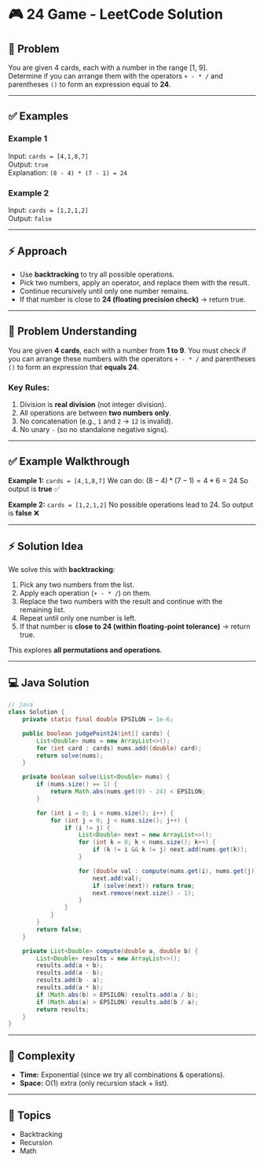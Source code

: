 # 🎮 24 Game - LeetCode Solution

## 📌 Problem
You are given 4 cards, each with a number in the range [1, 9].  
Determine if you can arrange them with the operators `+ - * /` and parentheses `()` to form an expression equal to **24**.

---

## ✅ Examples
### Example 1
Input: `cards = [4,1,8,7]`  
Output: `true`  
Explanation: `(8 - 4) * (7 - 1) = 24`

### Example 2
Input: `cards = [1,2,1,2]`  
Output: `false`

---

## ⚡ Approach
- Use **backtracking** to try all possible operations.
- Pick two numbers, apply an operator, and replace them with the result.
- Continue recursively until only one number remains.
- If that number is close to **24 (floating precision check)** → return true.

---


## 📝 Problem Understanding

You are given **4 cards**, each with a number from **1 to 9**.
You must check if you can arrange these numbers with the operators `+ - * /` and parentheses `()` to form an expression that **equals 24**.

### Key Rules:

1. Division is **real division** (not integer division).
2. All operations are between **two numbers only**.
3. No concatenation (e.g., `1` and `2` → `12` is invalid).
4. No unary `-` (so no standalone negative signs).

---

## ✅ Example Walkthrough

**Example 1:**
`cards = [4,1,8,7]`
We can do:
$(8 - 4) * (7 - 1) = 4 * 6 = 24$
So output is **true** ✅

**Example 2:**
`cards = [1,2,1,2]`
No possible operations lead to 24.
So output is **false** ❌

---

## ⚡ Solution Idea

We solve this with **backtracking**:

1. Pick any two numbers from the list.
2. Apply each operation (`+ - * /`) on them.
3. Replace the two numbers with the result and continue with the remaining list.
4. Repeat until only one number is left.
5. If that number is **close to 24 (within floating-point tolerance)** → return true.

This explores **all permutations and operations**.

---

## 💻 Java Solution

```java
// java
class Solution {
    private static final double EPSILON = 1e-6;

    public boolean judgePoint24(int[] cards) {
        List<Double> nums = new ArrayList<>();
        for (int card : cards) nums.add((double) card);
        return solve(nums);
    }

    private boolean solve(List<Double> nums) {
        if (nums.size() == 1) {
            return Math.abs(nums.get(0) - 24) < EPSILON;
        }

        for (int i = 0; i < nums.size(); i++) {
            for (int j = 0; j < nums.size(); j++) {
                if (i != j) {
                    List<Double> next = new ArrayList<>();
                    for (int k = 0; k < nums.size(); k++) {
                        if (k != i && k != j) next.add(nums.get(k));
                    }

                    for (double val : compute(nums.get(i), nums.get(j))) {
                        next.add(val);
                        if (solve(next)) return true;
                        next.remove(next.size() - 1);
                    }
                }
            }
        }
        return false;
    }

    private List<Double> compute(double a, double b) {
        List<Double> results = new ArrayList<>();
        results.add(a + b);
        results.add(a - b);
        results.add(b - a);
        results.add(a * b);
        if (Math.abs(b) > EPSILON) results.add(a / b);
        if (Math.abs(a) > EPSILON) results.add(b / a);
        return results;
    }
}
````

---

## 🧠 Complexity

* **Time:** Exponential (since we try all combinations & operations).
* **Space:** O(1) extra (only recursion stack + list).

---

## 🎯 Topics

* Backtracking
* Recursion
* Math


